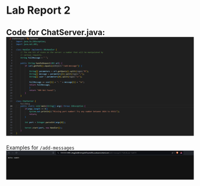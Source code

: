 # Lab Report 2

Code for ChatServer.java:
![Image](ChatServer.PNG)
---

Examples for ```/add-messages```
![Image](add1.PNG)
